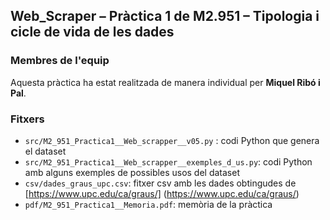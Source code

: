 ## Web_Scraper – Pràctica 1 de M2.951 – Tipologia i cicle de vida de les dades

### Membres de l'equip
Aquesta pràctica ha estat realitzada de manera individual per **Miquel Ribó i Pal**.

### Fitxers
- `src/M2_951_Practica1__Web_scrapper__v05.py` : codi Python que genera el dataset
- `src/M2_951_Practica1__Web_scrapper__exemples_d_us.py`: codi Python amb alguns exemples de possibles usos del dataset
- `csv/dades_graus_upc.csv`: fitxer csv amb les dades obtingudes de [https://www.upc.edu/ca/graus/] (https://www.upc.edu/ca/graus/)
- `pdf/M2_951_Practica1__Memoria.pdf`: memòria de la pràctica
